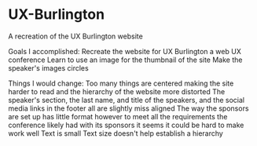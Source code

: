 # UX-Burlington
A recreation of the UX Burlington website

Goals I accomplished:
Recreate the website for UX Burlington a web UX conference
Learn to use an image for the thumbnail of the site
Make the speaker's images circles

Things I would change:
Too many things are centered making the site harder to read and the hierarchy of the website more distorted
The speaker's section, the last name, and title of the speakers, and the social media links in the footer all are slightly miss aligned
The way the sponsors are set up has little format however to meet all the requirements the conference likely had with its sponsors it seems it could be hard to make work well
Text is small
Text size doesn't help establish a hierarchy 
